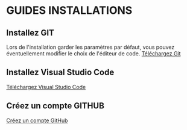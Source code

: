 # GUIDES INSTALLATIONS

## Installez GIT

Lors de l'installation garder les paramètres par défaut, vous pouvez éventuellement modifier le choix de l'éditeur de code.
[Téléchargez Git](https://git-scm.com/downloads)

## Installez Visual Studio Code

[Téléchargez Visual Studio Code](https://code.visualstudio.com/Download)

## Créez un compte GITHUB

[Créez un compte GitHub](https://github.com/signup)